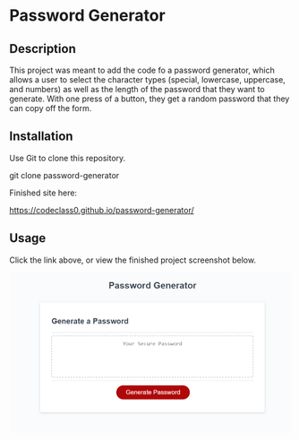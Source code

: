 # Password Generator

## Description

This project was meant to add the code fo a password generator, which allows a user to select the character types (special, lowercase, uppercase, and numbers) as well as the length of the password that they want to generate. With one press of a button, they get a random password that they can copy off the form.

## Installation

Use Git to clone this repository.

git clone password-generator

Finished site here:

https://codeclass0.github.io/password-generator/

## Usage

Click the link above, or view the finished project screenshot below.

![screenshot of finished product](/assets/images/screenshot.jpg)